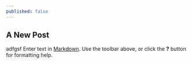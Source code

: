 ```yaml
---
published: false
---
```


## A New Post
adfgsf
Enter text in [Markdown](http://daringfireball.net/projects/markdown/). Use the toolbar above, or click the **?** button for formatting help.
